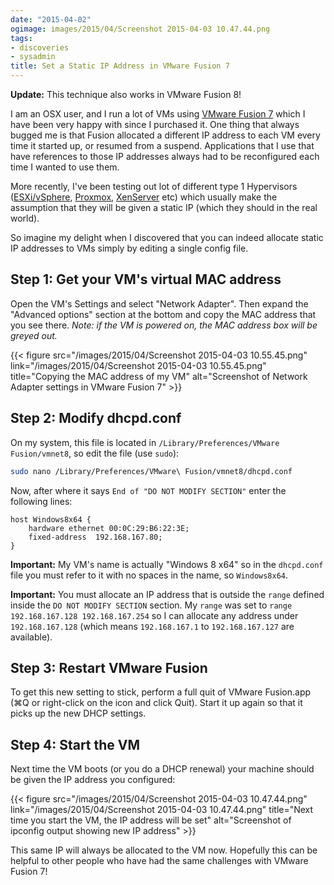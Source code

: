 ```yaml
---
date: "2015-04-02"
ogimage: images/2015/04/Screenshot 2015-04-03 10.47.44.png
tags:
- discoveries
- sysadmin
title: Set a Static IP Address in VMware Fusion 7
---
```


**Update:** This technique also works in VMware Fusion 8!

I am an OSX user, and I run a lot of VMs using [VMware Fusion 7](http://www.vmware.com/ca/en/products/fusion) which I have been very happy with since I purchased it. One thing that always bugged me is that Fusion allocated a different IP address to each VM every time it started up, or resumed from a suspend. Applications that I use that have references to those IP addresses always had to be reconfigured each time I wanted to use them.

More recently, I've been testing out lot of different type 1 Hypervisors ([ESXi/vSphere](https://www.vmware.com/products/vsphere/features/esxi-hypervisor), [Proxmox](https://www.proxmox.com/en/), [XenServer](http://www.citrix.com/products/xenserver/overview.html) etc) which usually make the assumption that they will be given a static IP (which they should in the real world).

So imagine my delight when I discovered that you can indeed allocate static IP addresses to VMs simply by editing a single config file.<!--more-->

## Step 1: Get your VM's virtual MAC address

Open the VM's Settings and select "Network Adapter". Then expand the "Advanced options" section at the bottom and copy the MAC address that you see there. _Note: if the VM is powered on, the MAC address box will be greyed out._

{{< figure src="/images/2015/04/Screenshot 2015-04-03 10.55.45.png" link="/images/2015/04/Screenshot 2015-04-03 10.55.45.png" title="Copying the MAC address of my VM" alt="Screenshot of Network Adapter settings in VMware Fusion 7" >}}

## Step 2: Modify dhcpd.conf

On my system, this file is located in `/Library/Preferences/VMware Fusion/vmnet8`, so edit the file (use `sudo`):

```bash
sudo nano /Library/Preferences/VMware\ Fusion/vmnet8/dhcpd.conf
```

Now, after where it says `End of "DO NOT MODIFY SECTION"` enter the following lines:

```text
host Windows8x64 {
    hardware ethernet 00:0C:29:B6:22:3E;
    fixed-address  192.168.167.80;
}
```

**Important:** My VM's name is actually "Windows 8 x64" so in the `dhcpd.conf` file you must refer to it with no spaces in the name, so `Windows8x64`.

**Important:** You must allocate an IP address that is outside the `range` defined inside the `DO NOT MODIFY SECTION` section. My `range` was set to `range 192.168.167.128 192.168.167.254` so I can allocate any address under `192.168.167.128` (which means `192.168.167.1` to `192.168.167.127` are available).

## Step 3: Restart VMware Fusion
To get this new setting to stick, perform a full quit of VMware Fusion.app (⌘Q or right-click on the icon and click Quit). Start it up again so that it picks up the new DHCP settings.

## Step 4: Start the VM
Next time the VM boots (or you do a DHCP renewal) your machine should be given the IP address you configured:

{{< figure src="/images/2015/04/Screenshot 2015-04-03 10.47.44.png" link="/images/2015/04/Screenshot 2015-04-03 10.47.44.png" title="Next time you start the VM, the IP address will be set" alt="Screenshot of ipconfig output showing new IP address" >}}

This same IP will always be allocated to the VM now. Hopefully this can be helpful to other people who have had the same challenges with VMware Fusion 7!
